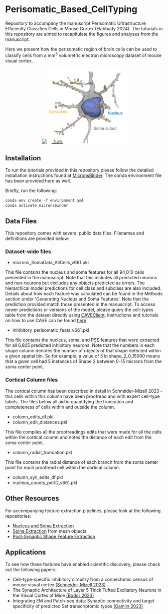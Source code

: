# Perisomatic_Based_CellTyping
Repository to accompany the manuscript Perisomatic Ultrastructure Efficiently Classifies Cells in Mouse Cortex (Elabbady 2024). The tutorials in this repository are aimed to recapitulate the figures and analyses from the manuscript. 

Here we present how the perisomatic region of brain cells can be used to classify cells from a mm<sup>3</sup> volumetric electron microscopy dataset of mouse visual cortex. 
<p align="middle">
  <img src="./files/minnie_cut_v2.png" width="400" />
  <img src="./files/SomaCutout.png" width="250" /> 
</p>


## Installation

To run the tutorials provided in this repository please follow the detailed installation instructions found at [MicronsBinder](https://github.com/AllenInstitute/MicronsBinder). The conda environment file has been provided here as well.

Briefly, run the following:

```
conda env create -f environment.yml
conda activate micronsbinder
```

## Data Files

This repository comes with several public data files. Filenames and definitions are provided below:

### Dataset-wide files
  - microns_SomaData_AllCells_v661.pkl

This file contains the nucleus and soma features for all 94,010 cells presented in the manuscript. Note that this includes all predicted neurons and non-neurons but excludes any objects predicted as errors. The hierarchical model predictions for cell class and subclass are also included. Details about how each feature was calculated can be found in the Methods section under 'Generating Nucleus and Soma Features'. Note that the prediction provided match those presented in the manuscript. To access newer predictions or versions of the model, please query the cell-types table from the dataset directly using [CAVEClient](https://github.com/CAVEconnectome/CAVEclient). Instructions and tutorials on how to use CAVE can be found [here](https://caveconnectome.github.io/CAVEclient/).

  - inhibitory_perisomatic_feats_v661.pkl

This file contains the nucleus, soma, and PSS features that were extracted for all 6,805 predicted inhibitory neurons. Note that the numbers in each shape column denotes the number of objects of that shape detected within a given spatial bin. So for example, a value of 5 in shape_2_0_15000 means that a given cell had 5 instances of Shape 2 between 0-15 microns from the soma center point.

### Cortical Column files
The cortical column has been described in detail in Schneider-Mizell 2023 - this cells within this column have been proofread and with expert cell-type labels. The files below all aid in quantifying the truncation and completeness of cells within and outside the column.

  - column_edits_df.pkl
  - column_edit_distances.pkl

This file compiles all the proofreadings edits that were made for all the cells within the cortical column and notes the distance of each edit from the soma center point.

  - column_radial_truncation.pkl

This file contains the radial distance of each branch from the soma center point for each proofread cell within the cortical column.

  - column_syn_edits_df.pkl
  - nucleus_counts_perID_v661.pkl

## Other Resources
For accompanying feature extraction pipelines, please look at the following repositories:
- [Nucleus and Soma Extraction](https://github.com/lelabbady/Extract_Somatic_Features/tree/pipeline)
- [Spine Extraction](https://github.com/AllenInstitute/featureExtractionParty/) from mesh objects
- [Post-Synaptic Shape Feature Extraction](https://github.com/AllenInstitute/pss_extraction_pipeline)

## Applications
To see how these features have enabled scientific discovery, please check out the following papers:
- Cell-type-specific inhibitory circuitry from a connectomic census of mouse visual cortex [(Schneider-Mizell 2023)](https://biorxiv.org/content/10.1101/2023.01.23.525290v3)
- The Synaptic Architecture of Layer 5 Thick Tufted Excitatory Neurons in the Visual Cortex of Mice [(Bodor 2023)](https://www.biorxiv.org/content/10.1101/2023.10.18.562531v1)
- Integrating EM and Patch-seq data: Synaptic connectivity and target specificity of predicted Sst transcriptomic types [(Gamlin 2023)](https://www.biorxiv.org/content/10.1101/2023.03.22.533857v1)
